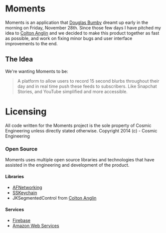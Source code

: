 # Moments

Moments is an application that [Douglas Bumby](http://www.github.com/istx25) dreamt up early in the morning on Friday, November 28th. Since those few days I have pitched my idea to [Colton Anglin](http://www.github.com/colton) and we decided to make this product together as fast as possible, and work on fixing minor bugs and user interface improvements to the end.

## The Idea

We're wanting Moments to be:
> A platform to allow users to record 15 second blurbs throughout their day and in real time push these feeds to subscribers. Like Snapchat Stories, and YouTube simplified and more accessible.

# Licensing

All code written for the Moments project is the sole property of Cosmic Engineering unless directly stated otherwise.
Copyright 2014 (c) - Cosmic Engineering

### Open Source

Moments uses multiple open source libraries and technologies that have assisted in the engineering and development of the product.

#### Libraries
- [AFNetworking](http://www.github.com/AFNetworking/AFNetworking)
- [SSKeychain](http://www.github.com/soffes/SSKeychain)
- JKSegmentedControl from [Colton Anglin](http://www.github.com/colton)

#### Services
- [Firebase](https://www.firebase.com)
- [Amazon Web Services](http://aws.amazon.com)
